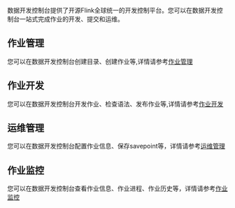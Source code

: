 数据开发控制台提供了开源Flink全球统一的开发控制平台。您可以在数据开发控制台一站式完成作业的开发、提交和运维。

## 作业管理

您可以在数据开发控制台创建目录、创建作业等,详情请参考[作业管理](/zh-CN/administrator-guide/Studio/job_manage.md)

## 作业开发

您可以在数据开发控制台开发作业、检查语法、发布作业等,详情请参考[作业开发]()

## 运维管理

您可以在数据开发控制台配置作业信息、保存savepoint等，详情请参考[运维管理]()

## 作业监控

您可以在数据开发控制台查看作业信息、作业进程、作业历史等，详情请参考[作业监控]()

